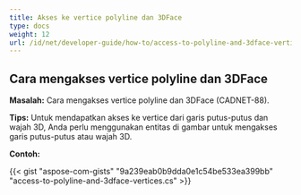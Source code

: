 ```yaml
---
title: Akses ke vertice polyline dan 3DFace
type: docs
weight: 12
url: /id/net/developer-guide/how-to/access-to-polyline-and-3dface-vertices/
---
```


## **Cara mengakses vertice polyline dan 3DFace**

**Masalah:** Cara mengakses vertice polyline dan 3DFace (CADNET-88).

**Tips:** Untuk mendapatkan akses ke vertice dari garis putus-putus dan wajah 3D, Anda perlu menggunakan entitas di gambar untuk mengakses garis putus-putus atau wajah 3D.

**Contoh:**

{{< gist "aspose-com-gists" "9a239eab0b9dda0e1c54be533ea399bb" "access-to-polyline-and-3dface-vertices.cs" >}}
